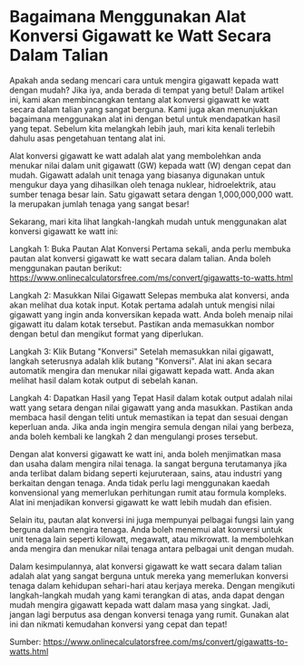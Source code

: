 Bagaimana Menggunakan Alat Konversi Gigawatt ke Watt Secara Dalam Talian
========================================================================

Apakah anda sedang mencari cara untuk mengira gigawatt kepada watt dengan mudah? Jika iya, anda berada di tempat yang betul! Dalam artikel ini, kami akan membincangkan tentang alat konversi gigawatt ke watt secara dalam talian yang sangat berguna. Kami juga akan menunjukkan bagaimana menggunakan alat ini dengan betul untuk mendapatkan hasil yang tepat. Sebelum kita melangkah lebih jauh, mari kita kenali terlebih dahulu asas pengetahuan tentang alat ini.

Alat konversi gigawatt ke watt adalah alat yang membolehkan anda menukar nilai dalam unit gigawatt (GW) kepada watt (W) dengan cepat dan mudah. Gigawatt adalah unit tenaga yang biasanya digunakan untuk mengukur daya yang dihasilkan oleh tenaga nuklear, hidroelektrik, atau sumber tenaga besar lain. Satu gigawatt setara dengan 1,000,000,000 watt. Ia merupakan jumlah tenaga yang sangat besar!

Sekarang, mari kita lihat langkah-langkah mudah untuk menggunakan alat konversi gigawatt ke watt ini:

Langkah 1: Buka Pautan Alat Konversi Pertama sekali, anda perlu membuka pautan alat konversi gigawatt ke watt secara dalam talian. Anda boleh menggunakan pautan berikut: <https://www.onlinecalculatorsfree.com/ms/convert/gigawatts-to-watts.html>

Langkah 2: Masukkan Nilai Gigawatt Selepas membuka alat konversi, anda akan melihat dua kotak input. Kotak pertama adalah untuk mengisi nilai gigawatt yang ingin anda konversikan kepada watt. Anda boleh menaip nilai gigawatt itu dalam kotak tersebut. Pastikan anda memasukkan nombor dengan betul dan mengikut format yang diperlukan.

Langkah 3: Klik Butang "Konversi" Setelah memasukkan nilai gigawatt, langkah seterusnya adalah klik butang "Konversi". Alat ini akan secara automatik mengira dan menukar nilai gigawatt kepada watt. Anda akan melihat hasil dalam kotak output di sebelah kanan.

Langkah 4: Dapatkan Hasil yang Tepat Hasil dalam kotak output adalah nilai watt yang setara dengan nilai gigawatt yang anda masukkan. Pastikan anda membaca hasil dengan teliti untuk memastikan ia tepat dan sesuai dengan keperluan anda. Jika anda ingin mengira semula dengan nilai yang berbeza, anda boleh kembali ke langkah 2 dan mengulangi proses tersebut.

Dengan alat konversi gigawatt ke watt ini, anda boleh menjimatkan masa dan usaha dalam mengira nilai tenaga. Ia sangat berguna terutamanya jika anda terlibat dalam bidang seperti kejuruteraan, sains, atau industri yang berkaitan dengan tenaga. Anda tidak perlu lagi menggunakan kaedah konvensional yang memerlukan perhitungan rumit atau formula kompleks. Alat ini menjadikan konversi gigawatt ke watt lebih mudah dan efisien.

Selain itu, pautan alat konversi ini juga mempunyai pelbagai fungsi lain yang berguna dalam mengira tenaga. Anda boleh menemui alat konversi untuk unit tenaga lain seperti kilowatt, megawatt, atau mikrowatt. Ia membolehkan anda mengira dan menukar nilai tenaga antara pelbagai unit dengan mudah.

Dalam kesimpulannya, alat konversi gigawatt ke watt secara dalam talian adalah alat yang sangat berguna untuk mereka yang memerlukan konversi tenaga dalam kehidupan sehari-hari atau kerjaya mereka. Dengan mengikuti langkah-langkah mudah yang kami terangkan di atas, anda dapat dengan mudah mengira gigawatt kepada watt dalam masa yang singkat. Jadi, jangan lagi berputus asa dengan konversi tenaga yang rumit. Gunakan alat ini dan nikmati kemudahan konversi yang cepat dan tepat!

Sumber: <https://www.onlinecalculatorsfree.com/ms/convert/gigawatts-to-watts.html>